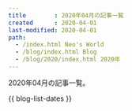 ```yaml
---
title        : 2020年04月の記事一覧
created      : 2020-04-01
last-modified: 2020-04-01
path:
  - /index.html Neo's World
  - /blog/index.html Blog
  - /blog/2020/index.html 2020年
---
```


2020年04月の記事一覧。

{{ blog-list-dates }}
